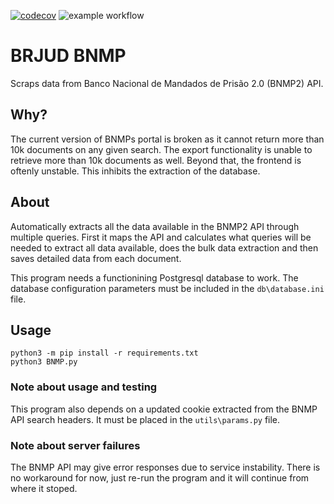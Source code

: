 [![codecov](https://codecov.io/gh/tohwiket/brjud_bnmp/branch/main/graph/badge.svg?token=ELY4OK6V9A)](https://codecov.io/gh/tohwiket/brjud_bnmp)
![example workflow](https://github.com/tohwiket/brjud_bnmp/actions/workflows/bnmp.yml/badge.svg)

# BRJUD BNMP

Scraps data from Banco Nacional de Mandados de Prisão 2.0 (BNMP2) API.

## Why?
The current version of BNMPs portal is broken as it cannot return more than 10k documents on any given search. The export functionality is unable to retrieve more than 10k documents as well. Beyond that, the frontend is oftenly unstable. This inhibits the extraction of the database.

## About
Automatically extracts all the data available in the BNMP2 API through multiple queries. First it maps the API and calculates what queries will be needed to extract all data available, does the bulk data extraction and then saves detailed data from each document.

This program needs a functionining Postgresql database to work. The database configuration parameters must be included in the `db\database.ini` file.

## Usage
```
python3 -m pip install -r requirements.txt
python3 BNMP.py
```

### Note about usage and testing
This program also depends on a updated cookie extracted from the BNMP API search headers. It must be placed in the `utils\params.py` file.

### Note about server failures
The BNMP API may give error responses due to service instability. There is no workaround for now, just re-run the program and it will continue from where it stoped.
